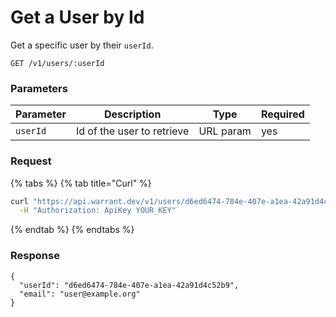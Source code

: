 # Get a User by Id

Get a specific user by their `userId`.

```
GET /v1/users/:userId
```

### Parameters <a href="#parameters" id="parameters"></a>

| Parameter | Description                | Type      | Required |
| --------- | -------------------------- | --------- | -------- |
| `userId`  | Id of the user to retrieve | URL param | yes      |

### Request <a href="#request" id="request"></a>

{% tabs %}
{% tab title="Curl" %}
```sh
curl "https://api.warrant.dev/v1/users/d6ed6474-784e-407e-a1ea-42a91d4c52b9" \
  -H "Authorization: ApiKey YOUR_KEY"
```
{% endtab %}
{% endtabs %}

### Response <a href="#response" id="response"></a>

```
{
  "userId": "d6ed6474-784e-407e-a1ea-42a91d4c52b9",
  "email": "user@example.org"
}
```
